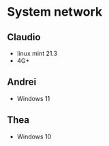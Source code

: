 # System network

## Claudio

- linux mint 21.3
- 4G+

## Andrei

- Windows 11

## Thea

- Windows 10
